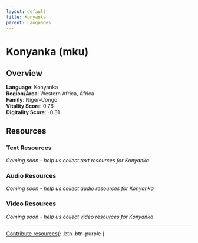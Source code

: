 ```yaml
---
layout: default
title: Konyanka
parent: Languages
---
```


# Konyanka (mku)

## Overview

**Language**: Konyanka  
**Region/Area**: Western Africa, Africa  
**Family**: Niger-Congo  
**Vitality Score**: 0.76  
**Digitality Score**: -0.31  

## Resources

### Text Resources
*Coming soon - help us collect text resources for Konyanka*

### Audio Resources
*Coming soon - help us collect audio resources for Konyanka*

### Video Resources
*Coming soon - help us collect video resources for Konyanka*

---

[Contribute resources](https://fairtrain.github.io/){: .btn .btn-purple }
